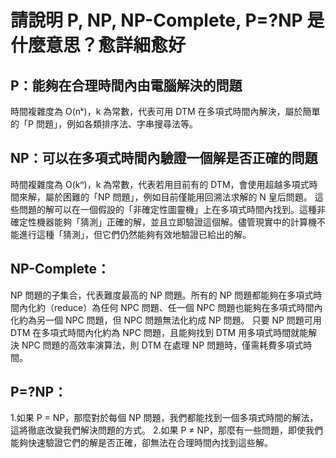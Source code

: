 # 請說明 P, NP, NP-Complete, P=?NP 是什麼意思？愈詳細愈好
## P：能夠在合理時間內由電腦解決的問題
時間複雜度為 O(nᵏ)，k 為常數，代表可用 DTM 在多項式時間內解決，屬於簡單的「P 問題」，例如各類排序法、字串搜尋法等。
## NP：可以在多項式時間內驗證一個解是否正確的問題
時間複雜度為 O(kⁿ)，k 為常數，代表若用目前有的 DTM，會使用超越多項式時間來解，屬於困難的「NP 問題」，例如目前僅能用回溯法求解的 N 皇后問題。
這些問題的解可以在一個假設的「非確定性圖靈機」上在多項式時間內找到。這種非確定性機器能夠「猜測」正確的解，並且立即驗證這個解。儘管現實中的計算機不能進行這種「猜測」，但它們仍然能夠有效地驗證已給出的解。
## NP-Complete：
NP 問題的子集合，代表難度最高的 NP 問題。所有的 NP 問題都能夠在多項式時間內化約（reduce）為任何 NPC 問題、任一個 NPC 問題也能夠在多項式時間內化約為另一個 NPC 問題，但 NPC 問題無法化約成 NP 問題。
只要 NP 問題可用 DTM 在多項式時間內化約為 NPC 問題，且能夠找到 DTM 用多項式時間就能解決 NPC 問題的高效率演算法，則 DTM 在處理 NP 問題時，僅需耗費多項式時間。
## P=?NP：
1.如果 P = NP，那麼對於每個 NP 問題，我們都能找到一個多項式時間的解法，這將徹底改變我們解決問題的方式。
2.如果 P ≠ NP，那麼有一些問題，即使我們能夠快速驗證它們的解是否正確，卻無法在合理時間內找到這些解。